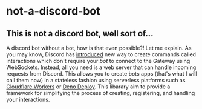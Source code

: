 # not-a-discord-bot

## This is not a discord bot, well sort of...

A discord bot without a bot, how is that even possible?! Let me explain. As you
may know, Discord has
[introduced](https://discord.com/blog/slash-commands-are-here) new way to create
commands called interactions which don't require your _bot_ to connect to the
Gateway using WebSockets. Instead, all you need is a web server that can handle
incoming requests from Discord. This allows you to create ~~bots~~ apps (that's
what I will call them now) in a stateless fashion using serverless platforms
such as [Cloudflare Workers](https://workers.cloudflare.com/) or
[Deno Deploy](https://deno.com/deploy). This libarary aim to provide a framework
for simplifying the process of creating, registering, and handling your
interactions.
